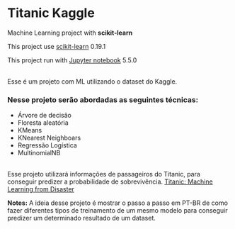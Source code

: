 # Titanic Kaggle

Machine Learning project with <b>scikit-learn</b>

<p> This project use <a href="https://scikit-learn.org/">scikit-learn</a> 0.19.1</p>
<p> This project run with <a href="https://jupyter.org/">Jupyter notebook</a> 5.5.0 </p>


<br>Esse é um projeto com ML utilizando o dataset do Kaggle.

### Nesse projeto serão abordadas as seguintes técnicas: 
 * Árvore de decisão
 * Floresta aleatória
 * KMeans
 * KNearest Neighboars
 * Regressão Logística
 * MultinomialNB

<br> Esse projeto utilizará informações de passageiros do Titanic, para conseguir predizer a probabilidade de sobrevivência.
<a href="https://www.kaggle.com/c/titanic/">Titanic: Machine Learning from Disaster</a>


<b>Notes:</b> A ideia desse projeto é mostrar o passo a passo em PT-BR de como fazer diferentes tipos de treinamento de um mesmo modelo para conseguir predizer um determinado resultado de um dataset.